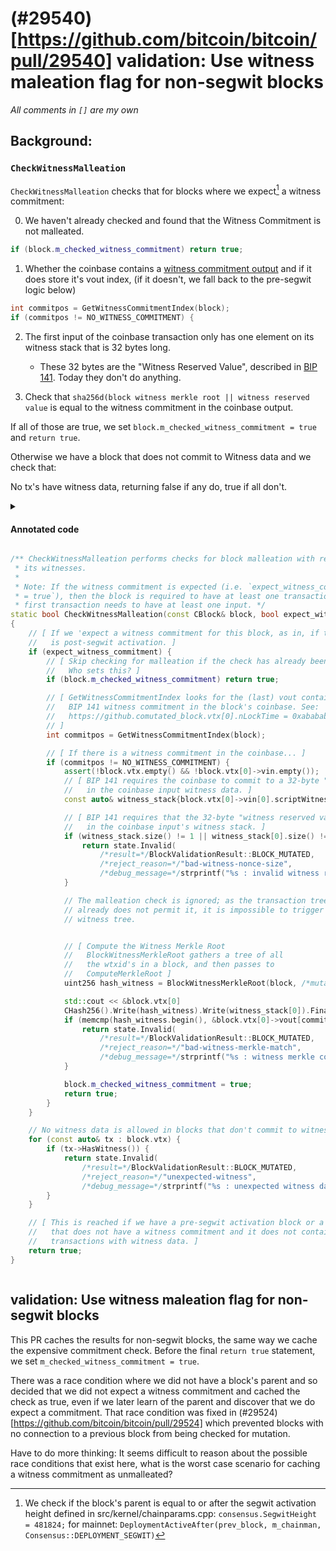 # (\#29540)[https://github.com/bitcoin/bitcoin/pull/29540] validation: Use witness maleation flag for non-segwit blocks

*All comments in `[]` are my own*

## Background:

### `CheckWitnessMalleation`

`CheckWitnessMalleation` checks that for blocks where we expect[^1] a witness
commitment:

0. We haven't already checked and found that the Witness Commitment is not malleated.
```cpp
if (block.m_checked_witness_commitment) return true;
```

1. Whether the coinbase contains a [witness commitment
   output](https://github.com/bitcoin/bips/blob/master/bip-0141.mediawiki#commitment-structure)
   and if it does store it's vout index, (if it doesn't, we fall back to the
   pre-segwit logic below)
```cpp
int commitpos = GetWitnessCommitmentIndex(block);
if (commitpos != NO_WITNESS_COMMITMENT) {
```

2. The first input of the coinbase transaction only has one element on its
   witness stack that is 32 bytes long.
    - These 32 bytes are the "Witness Reserved Value", described in [BIP
      141](https://github.com/bitcoin/bips/blob/master/bip-0141.mediawiki#commitment-structure).
      Today they don't do anything.

3. Check that `sha256d(block witness merkle root || witness reserved value` is
   equal to the witness commitment in the coinbase output.

If all of those are true, we set `block.m_checked_witness_commitment = true` and
`return true`.

Otherwise we have a block that does not commit to Witness data and we check
that:

No tx's have witness data, returning false if any do, true if all don't.

<details>

<summary>

#### Annotated code

```cpp

/** CheckWitnessMalleation performs checks for block malleation with regard to
 * its witnesses.
 *
 * Note: If the witness commitment is expected (i.e. `expect_witness_commitment
 * = true`), then the block is required to have at least one transaction and the
 * first transaction needs to have at least one input. */
static bool CheckWitnessMalleation(const CBlock& block, bool expect_witness_commitment, BlockValidationState& state)
{
    // [ If we 'expect a witness commitment for this block, as in, if this block
    //   is post-segwit activation. ]
    if (expect_witness_commitment) {
        // [ Skip checking for malleation if the check has already been done.
        //   Who sets this? ]
        if (block.m_checked_witness_commitment) return true;

        // [ GetWitnessCommitmentIndex looks for the (last) vout containing the
        //   BIP 141 witness commitment in the block's coinbase. See:
        //   https://github.comutated_block.vtx[0].nLockTime = 0xababababm/bitcoin/bips/blob/master/bip-0141.mediawiki#commitment-structure
        // ]
        int commitpos = GetWitnessCommitmentIndex(block);

        // [ If there is a witness commitment in the coinbase... ]
        if (commitpos != NO_WITNESS_COMMITMENT) {
            assert(!block.vtx.empty() && !block.vtx[0]->vin.empty());
            // [ BIP 141 requires the coinbase to commit to a 32-byte "witness reserved value"
            //   in the coinbase input witness data. ]
            const auto& witness_stack{block.vtx[0]->vin[0].scriptWitness.stack};

            // [ BIP 141 requires that the 32-byte "witness reserved value" be the *only* thing
            //   in the coinbase input's witness stack. ]
            if (witness_stack.size() != 1 || witness_stack[0].size() != 32) {
                return state.Invalid(
                    /*result=*/BlockValidationResult::BLOCK_MUTATED,
                    /*reject_reason=*/"bad-witness-nonce-size",
                    /*debug_message=*/strprintf("%s : invalid witness reserved value size", __func__));
            }

            // The malleation check is ignored; as the transaction tree itself
            // already does not permit it, it is impossible to trigger in the
            // witness tree.


            // [ Compute the Witness Merkle Root
            //   BlockWitnessMerkleRoot gathers a tree of all
            //   the wtxid's in a block, and then passes to
            //   ComputeMerkleRoot ]
            uint256 hash_witness = BlockWitnessMerkleRoot(block, /*mutated=*/nullptr);

            std::cout << &block.vtx[0]
            CHash256().Write(hash_witness).Write(witness_stack[0]).Finalize(hash_witness);
            if (memcmp(hash_witness.begin(), &block.vtx[0]->vout[commitpos].scriptPubKey[6], 32)) {
                return state.Invalid(
                    /*result=*/BlockValidationResult::BLOCK_MUTATED,
                    /*reject_reason=*/"bad-witness-merkle-match",
                    /*debug_message=*/strprintf("%s : witness merkle commitment mismatch", __func__));
            }

            block.m_checked_witness_commitment = true;
            return true;
        }
    }

    // No witness data is allowed in blocks that don't commit to witness data, as this would otherwise leave room for spam
    for (const auto& tx : block.vtx) {
        if (tx->HasWitness()) {
            return state.Invalid(
                /*result=*/BlockValidationResult::BLOCK_MUTATED,
                /*reject_reason=*/"unexpected-witness",
                /*debug_message=*/strprintf("%s : unexpected witness data found", __func__));
        }
    }

    // [ This is reached if we have a pre-segwit activation block or a block
    //   that does not have a witness commitment and it does not contain any
    //   transactions with witness data. ]
    return true;
}
```

</summary>

</details>


## validation: Use witness maleation flag for non-segwit blocks 

This PR caches the results for non-segwit blocks, the same way we cache the
expensive commitment check. Before the final `return true` statement, we set
`m_checked_witness_commitment = true`.

There was a race condition where we did not have a block's parent and so decided
that we did not expect a witness commitment and cached the check as true, even
if we later learn of the parent and discover that we do expect a commitment.
That race condition was fixed in
(#29524)[https://github.com/bitcoin/bitcoin/pull/29524] which prevented blocks
with no connection to a previous block from being checked for mutation.

Have to do more thinking: It seems difficult to reason about the possible race
conditions that exist here, what is the worst case scenario for caching a
witness commitment as unmalleated?

[^1]: We check if the block's parent is equal to or after the segwit activation height
      defined in src/kernel/chainparams.cpp: `consensus.SegwitHeight = 481824;`
      for mainnet: `DeploymentActiveAfter(prev_block, m_chainman, Consensus::DEPLOYMENT_SEGWIT)`
